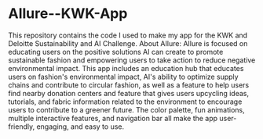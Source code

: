 # AIlure--KWK-App
This repository contains the code I used to make my app for the KWK and Deloitte Sustainability and AI Challenge.
About AIlure:
AIlure is focused on educating users on the positive solutions AI can create to promote sustainable fashion and empowering users to take action to reduce negative environmental impact. This app includes an education hub that educates users on fashion's environmental impact, AI's ability to optimize supply chains and contribute to circular fashion, as well as a feature to help users find nearby donation centers and feature that gives users upcycling ideas, tutorials, and fabric information related to the environment to encourage users to contribute to a greener future. The color palette, fun animations, multiple interactive features, and navigation bar all make the app user-friendly, engaging, and easy to use. 
